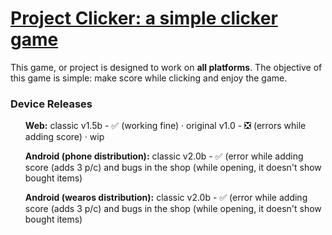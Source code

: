 <html>
 <body>
  <h1><a href="https://github.com/KabukzDev/projectclicker/releases">Project Clicker: a simple clicker game</a></h1>
  <p>This game, or project is designed to work on <strong>all platforms</strong>. The objective of this game is simple: make score while clicking and enjoy the game.</p>
  <h3>Device Releases</h3>
  <ul>
  <p><strong>Web:</strong> classic v1.5b - ✅ (working fine) · original v1.0 - ❎ (errors while adding score) · wip</p>
  <p><strong>Android (phone distribution):</strong> classic v2.0b - ✅ (error while adding score (adds 3 p/c) and bugs in the shop (while opening, it doesn't show bought items)</p>
  <p><strong>Android (wearos distribution):</strong> classic v2.0b - ✅ (error while adding score (adds 3 p/c) and bugs in the shop (while opening, it doesn't show bought items)</p>
  </ul>
 </body>
</html>
